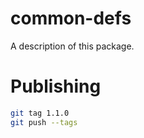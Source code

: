 # common-defs

A description of this package.

# Publishing

```bash
git tag 1.1.0
git push --tags
```
